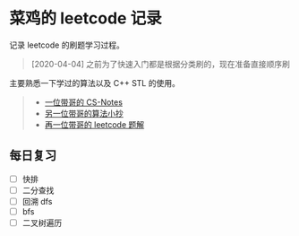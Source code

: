 # 菜鸡的 leetcode 记录

记录 leetcode 的刷题学习过程。

> [2020-04-04] 之前为了快速入门都是根据分类刷的，现在准备直接顺序刷

主要熟悉一下学过的算法以及 C++ STL 的使用。

> - [一位带哥的 CS-Notes](https://cyc2018.github.io/CS-Notes/#/)
> - [另一位带哥的算法小抄](https://labuladong.gitbook.io/algo/)
> - [再一位带哥的 leetcode 题解](https://leetcode.wang)

## 每日复习

- [ ] 快排
- [ ] 二分查找
- [ ] 回溯 dfs
- [ ] bfs
- [ ] 二叉树遍历